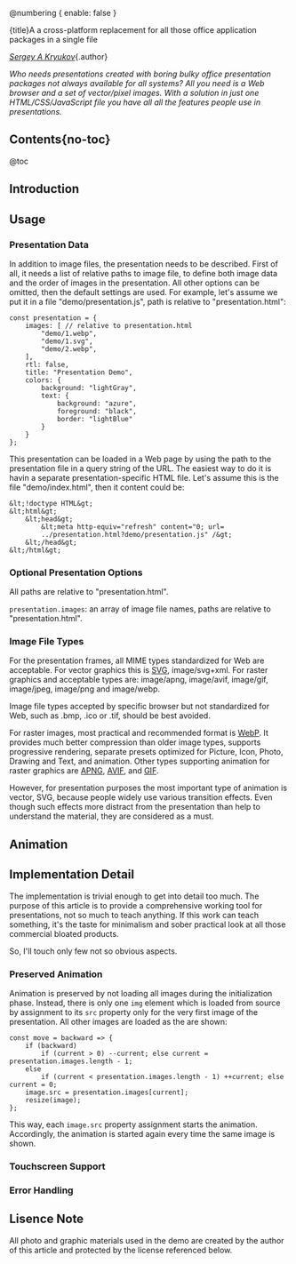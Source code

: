 @numbering {
    enable: false
}

{title}A a cross-platform replacement for all those office application packages in a single file

[*Sergey A Kryukov*](https://www.SAKryukov.org){.author}

*Who needs presentations created with boring bulky office presentation packages not always available for all systems? All you need is a Web browser and a set of vector/pixel images. With a solution in just one HTML/CSS/JavaScript file you have all all the features people use in presentations.*

<!-- copy to CodeProject from here ------------------------------------------->

## Contents{no-toc}

@toc

## Introduction

## Usage

### Presentation Data

In addition to image files, the presentation needs to be described. First of all, it needs a list of relative paths to image file, to define both image data and the order of images in the presentation. All other options can be omitted, then the default settings are used. For example, let's assume we put it in a file "demo/presentation.js", path is relative to "presentation.html":

```{lang=JavaScript}{id=presentation-sample}
const presentation = {
    images: [ // relative to presentation.html
        "demo/1.webp",
        "demo/1.svg",
        "demo/2.webp",
    ],
    rtl: false,
    title: "Presentation Demo",
    colors: {
        background: "lightGray",
        text: {
            background: "azure",
            foreground: "black",
            border: "lightBlue"
        }
    }
};
```

This presentation can be loaded in a Web page by using the path to the presentation file in a query string of the URL. The easiest way to do it is havin a separate presentation-specific HTML file. Let's assume this is the file "demo/index.html", then it content could be:

```{lang=HTML}{id=presentation-index-sample}
&lt;!doctype HTML&gt;
&lt;html&gt;
    &lt;head&gt;
        &lt;meta http-equiv="refresh" content="0; url=
        ../presentation.html?demo/presentation.js" /&gt;
    &lt;/head&gt;
&lt;/html&gt;
```

### Optional Presentation Options
All paths are relative to "presentation.html".

`presentation.images`: an array of image file names, paths are relative to "presentation.html".

### Image File Types

For the presentation frames, all MIME types standardized for Web are acceptable. For vector graphics this is [SVG](https://en.wikipedia.org/wiki/Scalable_Vector_Graphics), image/svg+xml. For raster graphics and acceptable types are: image/apng, image/avif, image/gif, image/jpeg, image/png and image/webp.

Image file types accepted by specific browser but not standardized for Web, such as .bmp, .ico or .tif, should be best avoided.

For raster images, most practical and recommended format is [WebP](https://en.wikipedia.org/wiki/WebP). It provides much better compression than older image types, supports progressive rendering, separate presets optimized for Picture, Icon, Photo, Drawing and Text, and animation. Other types supporting animation for raster graphics are [APNG](https://en.wikipedia.org/wiki/APNG), [AVIF](https://en.wikipedia.org/wiki/AV1#AV1_Image_File_Format_(AVIF)), and [GIF](https://en.wikipedia.org/wiki/GIF).

However, for presentation purposes the most important type of animation is vector, SVG, because people widely use various transition effects. Even though such effects more distract from the presentation than help to understand the material, they are considered as a must.

## Animation

## Implementation Detail

The implementation is trivial enough to get into detail too much. The purpose of this article is to provide a comprehensive working tool for presentations, not so much to teach anything. If this work can teach something, it's the taste for minimalism and sober practical look at all those commercial bloated products.

So, I'll touch only few not so obvious aspects.

### Preserved Animation

Animation is preserved by not loading all images during the initialization phase. Instead, there is only one `img` element which is loaded from source by assignment to its `src` property only for the very first image of the presentation. All other images are loaded as the are shown:

```{lang=HTML}{id=code-move}
const move = backward => {
    if (backward)
        if (current > 0) --current; else current = presentation.images.length - 1;
    else
        if (current < presentation.images.length - 1) ++current; else current = 0;
    image.src = presentation.images[current];
    resize(image);
};
```
This way, each `image.src` property assignment starts the animation. Accordingly, the animation is started again every time the same image is shown.

### Touchscreen Support

### Error Handling

## Lisence Note

All photo and graphic materials used in the demo are created by the author of this article and protected by the license referenced below.
